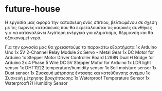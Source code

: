 # future-house
Η εργασία μας αφορά την κατασκευη ενός  σπιτιου, βελτιωμένου σε σχεση με τις τωρινές κατασκευές που θα εκμεταλευεται τις καιρικές συνθήκες για να καταναλώνει λιγότερη ενέργεια για κλιματισμό, θέρμανση και θα εξοικονομεί νερό.

Για την εργασία μας θα χρειαστούμε τα παρακάτω εξαρτήματα
	1x Arduino Uno
	1x 5V 2-Channel Relay Module
	2x Servo - Metal Gear
	1x DC Motor for Arduino
	1x Stepper Motor Driver Controller Board L298N Dual H Bridge for Arduino
	2x 4 Phase 5 Wire DC 5V Stepper Motor for Arduino
	1x LDR light sensor
	1x DHT11/22 temperature/humidity sensor	
	1x Soil moisture sensor
	1x Dust sensor
	1x Συσκευή μέτρησης έντασης και κατεύθυνσης ανέμου
	1x Συσκευή μέτρησης βροχόπτωσης
	1x Waterproof Temperature Sensor
	1x Waterproof(?) Humidity Sensor

